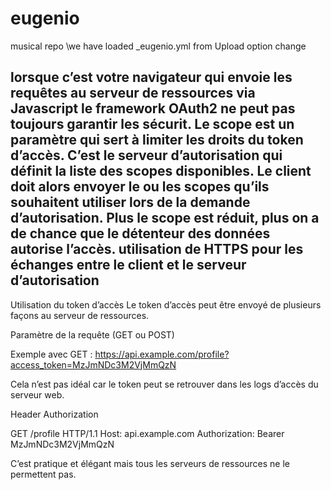 # eugenio
musical repo
\we have loaded _eugenio.yml  from Upload option change

lorsque c’est votre navigateur qui envoie les requêtes au serveur de ressources via Javascript le framework OAuth2
ne peut pas toujours garantir les sécurit.
Le scope est un paramètre qui sert à limiter les droits du token d’accès. C’est le serveur d’autorisation qui définit la liste des scopes disponibles. Le client doit alors envoyer le ou les scopes qu’ils souhaitent utiliser lors de la demande d’autorisation. Plus le scope est réduit, plus on a de chance que le détenteur des données autorise l’accès.
utilisation de HTTPS pour les échanges entre le client et le serveur d’autorisation
----
Utilisation du token d’accès
Le token d’accès peut être envoyé de plusieurs façons au serveur de ressources.

Paramètre de la requête (GET ou POST)

Exemple avec GET : https://api.example.com/profile?access_token=MzJmNDc3M2VjMmQzN

Cela n’est pas idéal car le token peut se retrouver dans les logs d’accès du serveur web.

Header Authorization

GET /profile HTTP/1.1
Host: api.example.com
Authorization: Bearer MzJmNDc3M2VjMmQzN

C’est pratique et élégant mais tous les serveurs de ressources ne le permettent pas.
